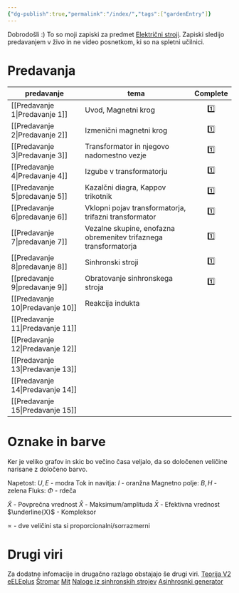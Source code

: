 ```yaml
---
{"dg-publish":true,"permalink":"/index/","tags":["gardenEntry"]}
---
```


Dobrodošli :)
To so moji zapiski za predmet [Električni stroji](https://fe.uni-lj.si/predmeti/elektricni-stroji/). Zapiski sledijo predavanjem v živo in ne video posnetkom, ki so na spletni učilnici. 

# Predavanja

| predavanje        | tema                                                             | Complete |
| ----------------- | ---------------------------------------------------------------- |:--------:|
| [[Predavanje 1\|Predavanje 1]]  | Uvod, Magnetni krog                                              |   1️⃣    |
| [[Predavanje 2\|Predavanje 2]]  | Izmenični magnetni krog                                          |   1️⃣    |
| [[Predavanje 3\|Predavanje 3]]  | Transformator in njegovo nadomestno vezje                        |   1️⃣    |
| [[Predavanje 4\|Predavanje 4]]  | Izgube v transformatorju                                         |   1️⃣    |
| [[Predavanje 5\|predavanje 5]]  | Kazalčni diagra, Kappov trikotnik                                |   1️⃣    |
| [[Predavanje 6\|predavanje 6]]  | Vklopni pojav transformatorja, trifazni transformator            |   1️⃣    |
| [[Predavanje 7\|predavanje 7]]  | Vezalne skupine, enofazna obremenitev trifaznega transformatorja |   1️⃣    |
| [[Predavanje 8\|predavanje 8]]  | Sinhronski stroji                                                |   1️⃣    |
| [[predavanje 9\|predavanje 9]]  | Obratovanje sinhronskega stroja                                  |   1️⃣    |
| [[Predavanje 10\|Predavanje 10]] | Reakcija indukta                                                 |          | 
| [[Predavanje 11\|Predavanje 11]] |                                                                  |          |
| [[Predavanje 12\|Predavanje 12]] |                                                                  |          |
| [[Predavanje 13\|Predavanje 13]] |                                                                  |          |
| [[Predavanje 14\|Predavanje 14]] |                                                                  |          |
| [[Predavanje 15\|Predavanje 15]] |                                                                  |          |

# Oznake in barve
Ker je veliko grafov in skic bo večino časa veljalo, da so določenen veličine narisane z določeno barvo.

Napetost: $U, E$ - modra
Tok in navitja: $I$ - oranžna
Magnetno polje: $B, H$ - zelena
Fluks: $\Phi$ - rdeča

$\tilde{X}$ - Povprečna vrednost
$\hat{X}$ - Maksimum/amplituda
$\bar{X}$ - Efektivna vrednost
$\underline{X}$ - Kompleksor

$\propto$ - dve veličini sta si proporcionalni/sorrazmerni

# Drugi viri
Za dodatne infomacije in drugačno razlago obstajajo še drugi viri.
[Teorija V2](https://stromar.si/assets/Uploads/2/Teorija-v-2.pdf)
[eELEplus](http://eele.fe.uni-lj.si/wiki/index.php/Glavna_stran)
[Štromar](https://stromar.si/zapiski/uni-zapiski/uni-2-letnik/)
[Mit](https://ocw.mit.edu/courses/6-061-introduction-to-electric-power-systems-spring-2011/pages/readings/)
[Naloge iz sinhronskih strojev](https://stromar.si/assets/Uploads/11/File1.pdf)
[Asinhrosnki generator](https://mladiraziskovalci.scv.si/ogled?id=1668)

